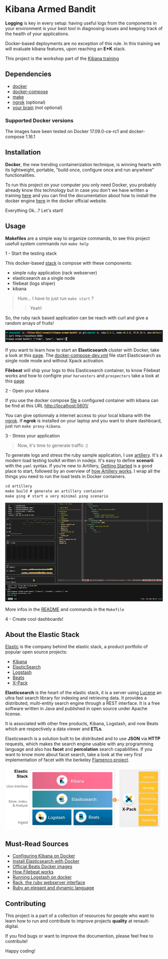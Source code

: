 Kibana Armed Bandit
===================

**Logging** is key in every setup: having useful logs from the components in your
environment is your best tool in diagnosing issues and keeping track of
the health of your applications.

Docker-based deployments are no exception of this rule. In this training we will
evaluate kibana features, upon reaching an **E*K** stack.

This project is the workshop part of the [Kibana training](https://git.renault-digital.com/common/training/tree/master/kibana)

Dependencies
------------

- [docker](https://docs.docker.com/engine/installation/)
- [docker-compose](https://docs.docker.com/compose/install/)
- [make](https://en.wikipedia.org/wiki/Make_(software))
- [ngrok](https://ngrok.com/download) (optional)
- [your brain](https://imgur.com/gallery/tX8UN) (not optional)

### Supported Docker versions
The images have been tested on Docker 17.09.0-ce-rc1 and docker-compose 1.16.1

Installation
------------

**Docker**, the new trending containerization technique, is winning hearts with its
lightweight, portable, "build once, configure once and run anywhere" functionalities.

To run this project on your computer you only need Docker, you probably already
know this technology but in case you don't we have written a training
[here](https://git.renault-digital.com/common/training/blob/master/docker/docker-intro-part1.md)
and you can find the documentation about how to install the docker engine
[here](https://docs.docker.com/engine/installation/) in the docker official website.

Everything Ok...? Let's start!

Usage
-----

**Makefiles** are a simple way to organize commands, to see this project usefull
system commands run `make help`

1 - Start the testing stack

This docker-based [stack](docker-compose-stack.yml) is compose with these components:

- simple ruby application (rack webserver)
- elasticsearch as a single node
- filebeat (logs shiper)
- kibana

> Hum... I have to just run `make start` ?
>> Yeah!

So, the ruby rack based application can be reach with curl and give a random
arrays of fruits!

![screen](screens/screen-rack-app.png)

If you want to learn how to start an **Elasticsearch** cluster with Docker, take a look at
this [page](https://www.elastic.co/guide/en/elasticsearch/reference/current/docker.html).
The [docker-compose-dev.yml](docker-compose-dev.yml) file start Elasticsearch
as single node mode and without Xpack activation.

**Filebeat** will ship your logs to this Elasticsearch container, to know Filebeat
works and how to configire your `harvesters` and `prospectors` take a look at
this [page](https://www.elastic.co/guide/en/beats/filebeat/current/how-filebeat-works.html)

2 - Open your kibana

If you use the docker compose [file](docker-compose-dev.yml) a configured container with kibana can be
find at this URL [http://localhost:5601/](http://localhost:5601/)

You can give optionnaly a internet access to your local kibana with the [ngrok](https://ngrok.com/).
If **ngrok** is installed on your laptop and you want to share dashboard, just run `make proxy-kibana`.

3 - Stress your application

> Now, it's time to generate traffic :)

To generate logs and stress the ruby sample application, I use [artillery](https://artillery.io/).
It's a modern load testing toolkit written in nodejs. It's easy to define
**scenarii** with the `yaml` syntax. If you’re new to Artillery, [Getting Started](https://artillery.io/docs/getting-started)
is a good place to start, followed by an overview of [how Artillery works](https://artillery.io/docs/basic-concepts).
I wrap all the things you need to run the load tests in Docker containers.

```
cd artillery
make build # generate an artillery container
make ping # start a very minimal ping scenario
```

![stress](screens/screen-stress.png)

More infos in the [README](artillery/README.md) and commands in the `Makefile`

4 - Create cool dashboards!

About the Elastic Stack
-----------------------
[Elastic](https://www.elastic.co/about) is the company behind the elastic stack,
a product portfolio of popular open source projects:

- [Kibana](https://www.elastic.co/products/kibana)
- [ElasticSearch](https://www.elastic.co/products/elasticsearch)
- [Logstash](https://www.elastic.co/products/logstash)
- [Beats](https://www.elastic.co/products/beats)
- [X-Pack](https://www.elastic.co/products/x-pack)

**Elasticsearch** is the heart of the elastic stack, it is a server using
[Lucene](https://lucene.apache.org/core/) an ultra fast search library for
indexing and retrieving data. It provides a distributed, multi-entity search
engine through a REST interface. It is a free software written in Java and
published in open source under Apache license.

It is associated with other free products, Kibana, Logstash, and now Beats which
are respectively a data viewer and **ETLs**.

Elasticsearch is a solution built to be distributed and to use **JSON** via **HTTP**
requests, which makes the search engine usable with any programming language
and also has **facet** and **percolation** search capabilities. If you want to
know more about facet search, take a look at the very first implementation of
facet with the berkeley [Flamenco project](http://flamenco.berkeley.edu/).

![stack](screens/screen-es-stack.png)

Must-Read Sources
-----------------

- [Configuring Kibana on Docker](https://www.elastic.co/guide/en/kibana/current/_configuring_kibana_on_docker.html)
- [Install Elasticsearch with Docker](https://www.elastic.co/guide/en/elasticsearch/reference/current/docker.html)
- [Official Beats Docker images](https://github.com/elastic/beats-docker)
- [How Filebeat works](https://www.elastic.co/guide/en/beats/filebeat/current/how-filebeat-works.html)
- [Running Logstash on docker](https://www.elastic.co/guide/en/logstash/current/docker.html)
- [Rack, the ruby webserver interface](https://rack.github.io/)
- [Ruby an elegant and dynamic language](https://www.ruby-lang.org/en/)

Contributing
------------

This project is a part of a collection of resources for people who want to learn
how to run and contribute to improve projects **quality** at renault-digital.

If you find bugs or want to improve the documention, please feel free to
contribute!

Happy coding!


